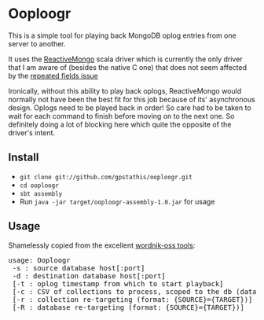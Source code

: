 Ooploogr
========

This is a simple tool for playing back MongoDB oplog entries from one server to another. 

It uses the [ReactiveMongo](http://reactivemongo.org/) scala driver which is currently the only driver that I am aware of (besides the native C one) that does not seem affected by the [repeated fields issue](https://jira.mongodb.org/browse/SERVER-1606)

Ironically, without this ability to play back oplogs, ReactiveMongo would normally not have been the best fit for this job because of its' asynchronous design. Oplogs need to be played back in order! So care had to be taken to wait for each command to finish before moving on to the next one. So definitely doing a lot of blocking here which quite the opposite of the driver's intent.

Install
-------
- `git clone git://github.com/gpstathis/ooploogr.git`
- `cd ooploogr`
- `sbt assembly`
- Run `java -jar target/ooploogr-assembly-1.0.jar` for usage

Usage
-----

Shamelessly copied from the excellent [wordnik-oss tools](https://github.com/wordnik/wordnik-oss):

<pre>
usage: Ooploogr
 -s : source database host[:port]
 -d : destination database host[:port]
 [-t : oplog timestamp from which to start playback]
 [-c : CSV of collections to process, scoped to the db (database.collection), ! will exclude]
 [-r : collection re-targeting (format: {SOURCE}={TARGET})]
 [-R : database re-targeting (format: {SOURCE}={TARGET})]
</pre>
